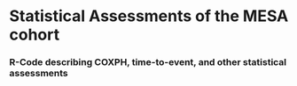 # Statistical Assessments of the MESA cohort

### R-Code describing COXPH, time-to-event, and other statistical assessments
